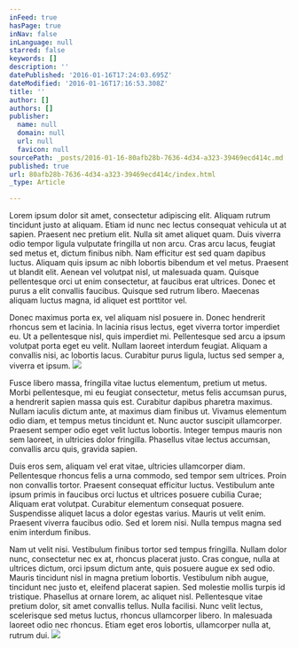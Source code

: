 ```yaml
---
inFeed: true
hasPage: true
inNav: false
inLanguage: null
starred: false
keywords: []
description: ''
datePublished: '2016-01-16T17:24:03.695Z'
dateModified: '2016-01-16T17:16:53.308Z'
title: ''
author: []
authors: []
publisher:
  name: null
  domain: null
  url: null
  favicon: null
sourcePath: _posts/2016-01-16-80afb28b-7636-4d34-a323-39469ecd414c.md
published: true
url: 80afb28b-7636-4d34-a323-39469ecd414c/index.html
_type: Article

---
```

Lorem ipsum dolor sit amet, consectetur adipiscing elit. Aliquam rutrum tincidunt justo at aliquam. Etiam id nunc nec lectus consequat vehicula ut at sapien. Praesent nec pretium elit. Nulla sit amet aliquet quam. Duis viverra odio tempor ligula vulputate fringilla ut non arcu. Cras arcu lacus, feugiat sed metus et, dictum finibus nibh. Nam efficitur est sed quam dapibus luctus. Aliquam quis ipsum ac nibh lobortis bibendum et vel metus. Praesent ut blandit elit. Aenean vel volutpat nisl, ut malesuada quam. Quisque pellentesque orci ut enim consectetur, at faucibus erat ultrices. Donec et purus a elit convallis faucibus. Quisque sed rutrum libero. Maecenas aliquam luctus magna, id aliquet est porttitor vel.

Donec maximus porta ex, vel aliquam nisl posuere in. Donec hendrerit rhoncus sem et lacinia. In lacinia risus lectus, eget viverra tortor imperdiet eu. Ut a pellentesque nisl, quis imperdiet mi. Pellentesque sed arcu a ipsum volutpat porta eget eu velit. Nullam laoreet interdum feugiat. Aliquam a convallis nisi, ac lobortis lacus. Curabitur purus ligula, luctus sed semper a, viverra et ipsum.
![](https://the-grid-user-content.s3-us-west-2.amazonaws.com/dd1ba6bf-1222-4add-9e9d-6f148206eb2d.JPG)

Fusce libero massa, fringilla vitae luctus elementum, pretium ut metus. Morbi pellentesque, mi eu feugiat consectetur, metus felis accumsan purus, a hendrerit sapien massa quis est. Curabitur dapibus pharetra maximus. Nullam iaculis dictum ante, at maximus diam finibus ut. Vivamus elementum odio diam, et tempus metus tincidunt et. Nunc auctor suscipit ullamcorper. Praesent semper odio eget velit luctus lobortis. Integer tempus mauris non sem laoreet, in ultricies dolor fringilla. Phasellus vitae lectus accumsan, convallis arcu quis, gravida sapien.

Duis eros sem, aliquam vel erat vitae, ultricies ullamcorper diam. Pellentesque rhoncus felis a urna commodo, sed tempor sem ultrices. Proin non convallis tortor. Praesent consequat efficitur luctus. Vestibulum ante ipsum primis in faucibus orci luctus et ultrices posuere cubilia Curae; Aliquam erat volutpat. Curabitur elementum consequat posuere. Suspendisse aliquet lacus a dolor egestas varius. Mauris ut velit enim. Praesent viverra faucibus odio. Sed et lorem nisi. Nulla tempus magna sed enim interdum finibus.

Nam ut velit nisi. Vestibulum finibus tortor sed tempus fringilla. Nullam dolor nunc, consectetur nec ex at, rhoncus placerat justo. Cras congue, nulla at ultrices dictum, orci ipsum dictum ante, quis posuere augue ex sed odio. Mauris tincidunt nisl in magna pretium lobortis. Vestibulum nibh augue, tincidunt nec justo et, eleifend placerat sapien. Sed molestie mollis turpis id tristique. Phasellus at ornare lorem, ac aliquet nisl. Pellentesque vitae pretium dolor, sit amet convallis tellus. Nulla facilisi. Nunc velit lectus, scelerisque sed metus luctus, rhoncus ullamcorper libero. In malesuada laoreet odio nec rhoncus. Etiam eget eros lobortis, ullamcorper nulla at, rutrum dui.
![](https://the-grid-user-content.s3-us-west-2.amazonaws.com/65a9e9b1-14a1-416e-99ec-fb2ae5d210fc.JPG)